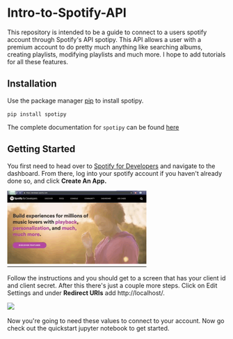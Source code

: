# Intro-to-Spotify-API

This repository is intended to be a guide to connect to a
 users spotify account through Spotify's API spotipy. 
 This API allows a user with a premium account to do 
 pretty much anything like searching albums, creating 
 playlists, modifying playlists and much more. I hope to add 
 tutorials for all these features.
 
 ## Installation
 
 Use the package manager [pip](https://pip.pypa.io/en/stable/) to install spotipy.
 ```
pip install spotipy
``` 
The complete documentation for `spotipy` can be found [here](https://spotipy.readthedocs.io/en/latest/)

## Getting Started

You first need to head over to [Spotify for Developers](https://developer.spotify.com/) and navigate to the dashboard. From there, log into your spotify account
if you haven't already done so, and click **Create An App.**

![](app.gif)
 
Follow the instructions and you should get to a screen that has your client id and client secret. After this there's just a couple more steps.
Click on Edit Settings and under **Redirect URIs** add http://localhost/.

![](redirect.gif)

Now you're going to need these values to connect to your account. Now go check out the quickstart jupyter notebook to get started.
